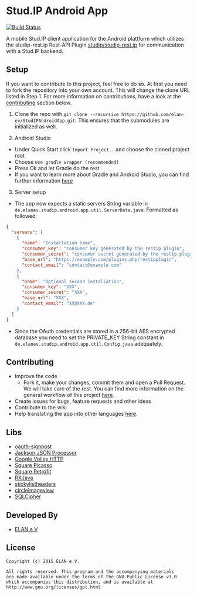 # Stud.IP Android App
[![Build Status](https://travis-ci.org/elan-ev/StudIPAndroidApp.svg?branch=master)](https://travis-ci.org/elan-ev/StudIPAndroidApp)

A mobile Stud.IP client application for the Android plattform which utilizes the studip-rest.ip Rest-API Plugin [studip/studip-rest.ip][2]
for communication with a Stud.IP backend.

## Setup
If you want to contribute to this project, feel free to do so. At first you need to fork the repository into your own account. This will change the clone URL listed in Step 1. For more information on contributions, have a look at the [contributing](#Contributing) section below.

1. Clone the repo with ```git clone --recursive https://github.com/elan-ev/StudIPAndroidApp.git```. This ensures that the submodules are initialized as well.

2. Android Studio
  * Under Quick Start click ```Import Project..``` and choose the cloned project root
  * Choose ```Use gradle wrapper (recommended)```
  * Press Ok and let Gradle do the rest
  * If you want to learn more about Gradle and Android Studio, you can find further information [here][9]

3. Server setup
  * The app now expects a static servers String variable in ```de.elanev.studip.android.app.util.ServerData.java```.
  Formatted as followed:
  
  ```json
  {
    "servers": [
      {
        "name": "Installation name",
        "consumer_key": "consumer key generated by the restip plugin",
        "consumer_secret": "consumer secret generated by the restip plugin",
        "base_url": "https://example.com/plugins.php/restipplugin",
        "contact_email": "contact@example.com"
      },
      {
        "name": "Optional second installation",
        "consumer_key": "XXX",
        "consumer_secret": "XXX",
        "base_url": "XXX",
        "contact_email": "XX@XXX.de"
      }
    ]
  }
  ```
  
  * Since the OAuth credentials are stored in a 256-bit AES encrypted database you need to set the PRIVATE_KEY String    constant in ```de.elanev.studip.android.app.util.Config.java``` adequately.

## Contributing
* Improve the code
	* Fork it, make your changes, commit them and open a Pull Request. We will take care of the rest. You can find more information on the general workflow of this project [here][13].
* Create issues for bugs, feature requests and other ideas
* Contribute to the wiki
* Help translating the app into other languages [here][12].

## Libs
* [oauth-signpost][4]
* [Jackson JSON Processor][5]
* [Google Volley HTTP][7]
* [Square Picasso][10]
* [Square Retrofit][14]
* [RXJava][15]
* [stickylistheaders][16]
* [circleimageview][17]
* [SQLCipher][11]

## Developed By
* [ELAN e.V][8]

## License
    Copyright (c) 2015 ELAN e.V.

	All rights reserved. This program and the accompanying materials
    are made available under the terms of the GNU Public License v3.0
    which accompanies this distribution, and is available at
    http://www.gnu.org/licenses/gpl.html

[1]: https://github.com/uol-studip/StudIPAndroidApp
[2]: https://github.com/studip/studip-rest.ip
[3]: http://code.google.com/p/maven-android-plugin/wiki/GettingStarted
[4]: http://code.google.com/p/oauth-signpost/
[5]: http://wiki.fasterxml.com/JacksonHome
[7]: https://android.googlesource.com/platform/frameworks/volley/
[8]: http://www.elan-ev.de/
[9]: http://developer.android.com/sdk/installing/studio.html
[10]: http://square.github.io/picasso/
[11]: http://sqlcipher.net/
[12]: https://www.transifex.com/organization/elan-ev/dashboard/studip-mobil
[13]: https://guides.github.com/introduction/flow/
[14]: https://github.com/square/retrofit
[15]: https://github.com/ReactiveX/RxJava
[16]: https://github.com/emilsjolander/StickyListHeaders
[17]: https://github.com/hdodenhof/CircleImageView
